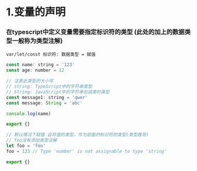 # 1.变量的声明

### 在typescript中定义变量需要指定标识符的类型 (此处的加上的数据类型一般称为类型注解)

```
var/let/const 标识符: 数据类型 = 赋值 
```

```javascript
const name: string = '123'
const age: number = 12

// 注意此类型的大小写
// string: TypeScript中的字符串类型
// String: JavaScript中的字符串包装类的类型
const message1: string = 'qwer'
const message: String = 'abc'

console.log(name)

export {}
```

```javascript
// 默认情况下赋值 会将值的类型，作为前面的标识符的类型(类型推导)
// foo没有添加类型注解
let foo = 'foo'
foo = 123 // Type 'number' is not assignable to type 'string'

export {}
```

